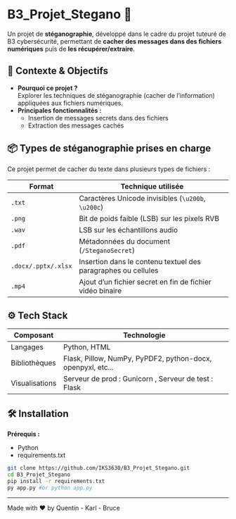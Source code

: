 # B3_Projet_Stegano 🚀

Un projet de **stéganographie**, développé dans le cadre du projet tuteuré de B3 cybersécurité, permettant de **cacher des messages dans des fichiers numériques** puis de **les récupérer/extraire**.

## 🧩 Contexte & Objectifs

- **Pourquoi ce projet ?**  
  Explorer les techniques de stéganographie (cacher de l’information) appliquées aux fichiers numériques.
- **Principales fonctionnalités :**  
  - Insertion de messages secrets dans des fichiers
  - Extraction des messages cachés  

## 📦 Types de stéganographie prises en charge

Ce projet permet de cacher du texte dans plusieurs types de fichiers :

| Format          | Technique utilisée                                              |
|----------------|------------------------------------------------------------------|
| `.txt`         | Caractères Unicode invisibles (`\u200b`, `\u200c`)               |
| `.png`         | Bit de poids faible (LSB) sur les pixels RVB                     |
| `.wav`         | LSB sur les échantillons audio                                   |
| `.pdf`         | Métadonnées du document (`/SteganoSecret`)                      |
| `.docx/.pptx/.xlsx` | Insertion dans le contenu textuel des paragraphes ou cellules |
| `.mp4`         | Ajout d’un fichier secret en fin de fichier vidéo binaire        |


## ⚙️ Tech Stack

| Composant       | Technologie                                                 |
|-----------------|-------------------------------------------------------------|
| Langages        | Python, HTML                                   |
| Bibliothèques   | Flask, Pillow, NumPy, PyPDF2, python-docx, openpyxl, etc... |
| Visualisations  | Serveur de prod : Gunicorn , Serveur de test : Flask |


## 🛠️ Installation
**Prérequis :**
- Python 
- requirements.txt


```bash
git clone https://github.com/IKS3630/B3_Projet_Stegano.git
cd B3_Projet_Stegano
pip install -r requirements.txt
py app.py #or python app.py
```

---

Made with ❤️ by Quentin - Karl - Bruce

